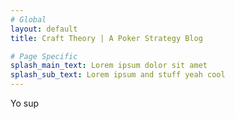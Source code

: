 ```yaml
---
# Global
layout: default
title: Craft Theory | A Poker Strategy Blog

# Page Specific
splash_main_text: Lorem ipsum dolor sit amet
splash_sub_text: Lorem ipsum and stuff yeah cool
---
```


Yo sup
